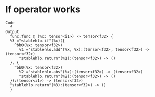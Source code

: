 # If operator works

    Code
      f
    Output
      func.func @ (%x: tensor<i1>) -> tensor<f32> {
      %3 ="stablehlo.if"(%x)({
        ^bb0(%x: tensor<f32>)
          %1 ="stablehlo.add"(%x, %x):(tensor<f32>, tensor<f32>) -> (tensor<f32>)
          "stablehlo.return"(%1):(tensor<f32>) -> ()
      }, {
        ^bb0(%x: tensor<f32>)
          %2 ="stablehlo.abs"(%x):(tensor<f32>) -> (tensor<f32>)
          "stablehlo.return"(%2):(tensor<f32>) -> ()
      }):(tensor<i1>) -> (tensor<f32>)
      "stablehlo.return"(%3):(tensor<f32>) -> ()
      }

